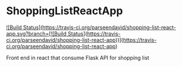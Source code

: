 # ShoppingListReactApp
[![Build Status](https://travis-ci.org/parseendavid/shopping-list-react-app.svg?branch=[![Build Status](https://travis-ci.org/parseendavid/shopping-list-react-app.svg?branch=ch-testing)](https://travis-ci.org/parseendavid/shopping-list-react-app))](https://travis-ci.org/parseendavid/shopping-list-react-app)

Front end in react that consume Flask API for shopping list 
